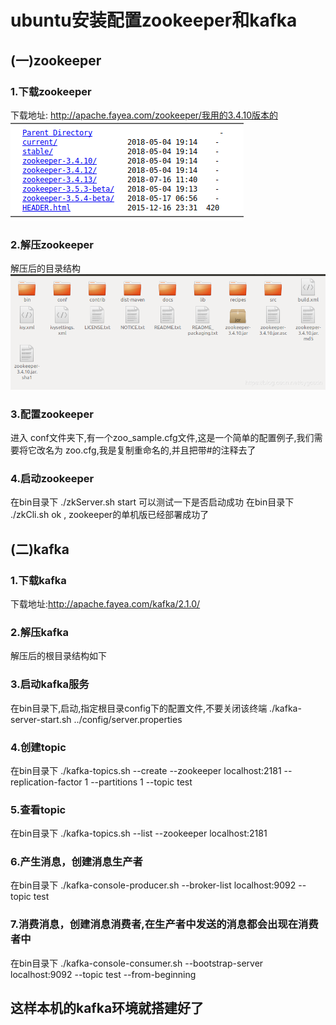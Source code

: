 # ubuntu安装配置zookeeper和kafka

## (一)zookeeper

### 1.下载zookeeper
下载地址: http://apache.fayea.com/zookeeper/我用的3.4.10版本的  
![1](src/main/resources/static/1.png)

### 2.解压zookeeper
解压后的目录结构
![2](src/main/resources/static/2.png)
### 3.配置zookeeper
进入 conf文件夹下,有一个zoo_sample.cfg文件,这是一个简单的配置例子,我们需要将它改名为 zoo.cfg,我是复制重命名的,并且把带#的注释去了

### 4.启动zookeeper
在bin目录下
./zkServer.sh start
可以测试一下是否启动成功
在bin目录下
./zkCli.sh
ok , zookeeper的单机版已经部署成功了

## (二)kafka

### 1.下载kafka
下载地址:http://apache.fayea.com/kafka/2.1.0/

### 2.解压kafka

解压后的根目录结构如下

### 3.启动kafka服务

在bin目录下,启动,指定根目录config下的配置文件,不要关闭该终端
./kafka-server-start.sh ../config/server.properties

### 4.创建topic

在bin目录下
./kafka-topics.sh --create --zookeeper localhost:2181 --replication-factor 1 --partitions 1 --topic test
### 5.查看topic

在bin目录下
./kafka-topics.sh --list --zookeeper localhost:2181

### 6.产生消息，创建消息生产者

在bin目录下
./kafka-console-producer.sh --broker-list localhost:9092 --topic test

### 7.消费消息，创建消息消费者,在生产者中发送的消息都会出现在消费者中

在bin目录下
./kafka-console-consumer.sh --bootstrap-server localhost:9092 --topic test --from-beginning

这样本机的kafka环境就搭建好了
---------------------------------------------------------------------
